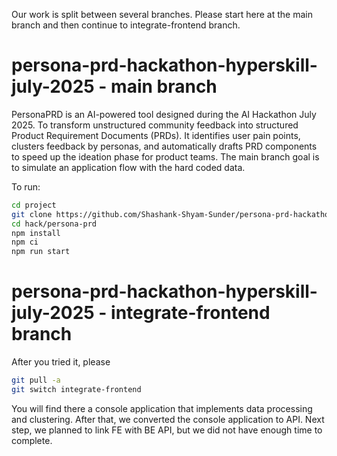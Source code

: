 Our work is split between several branches.
Please start here at the main branch
and then continue to integrate-frontend branch.

# persona-prd-hackathon-hyperskill-july-2025 - main branch
PersonaPRD is an AI-powered tool designed 
during the AI Hackathon July 2025.
To transform unstructured community feedback 
into structured Product Requirement Documents (PRDs).
It identifies user pain points, clusters feedback by personas,
and automatically drafts PRD components 
to speed up the ideation phase for product teams.
The main branch goal is to simulate an application flow
with the hard coded data.

To run:
```bash
cd project
git clone https://github.com/Shashank-Shyam-Sunder/persona-prd-hackathon-hyperskill-july-2025.git hack
cd hack/persona-prd
npm install
npm ci
npm run start

```

# persona-prd-hackathon-hyperskill-july-2025 - integrate-frontend branch

After you tried it, please 
```bash
git pull -a
git switch integrate-frontend
```

You will find there a console application 
that implements data processing and clustering.
After that, we converted the console application to API.
Next step, we planned to link FE with BE API,
but we did not have enough time to complete.